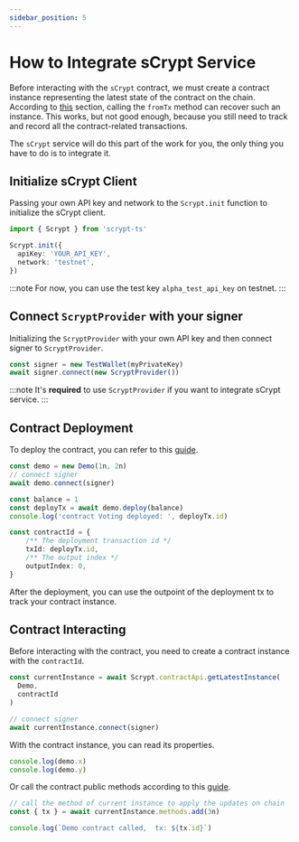 ```yaml
---
sidebar_position: 5
---
```


# How to Integrate sCrypt Service

Before interacting with the `sCrypt` contract, we must create a contract instance representing the latest state of the contract on the chain. According to [this](../how-to-deploy-and-call-a-contract/how-to-deploy-and-call-a-contract.md#create-a-smart-contract-instance-from-a-transaction) section, calling the `fromTx` method can recover such an instance. This works, but not good enough, because you still need to track and record all the contract-related transactions.

The `sCrypt` service will do this part of the work for you, the only thing you have to do is to integrate it.

## Initialize sCrypt Client

Passing your own API key and network to the `Scrypt.init` function to initialize the sCrypt client. 

```ts
import { Scrypt } from 'scrypt-ts'

Scrypt.init({
  apiKey: 'YOUR_API_KEY',
  network: 'testnet',
})
```

:::note
For now, you can use the test key `alpha_test_api_key` on testnet.
:::

## Connect `ScryptProvider` with your signer

Initializing the `ScryptProvider` with your own API key and then connect signer to `ScryptProvider`. 

```ts
const signer = new TestWallet(myPrivateKey)
await signer.connect(new ScryptProvider())
```

:::note
It's **required** to use `ScryptProvider` if you want to integrate sCrypt service.
:::

## Contract Deployment

To deploy the contract, you can refer to this [guide](../how-to-deploy-and-call-a-contract/how-to-deploy-and-call-a-contract.md#contract-deployment).

```ts
const demo = new Demo(1n, 2n)
// connect signer
await demo.connect(signer)

const balance = 1
const deployTx = await demo.deploy(balance)
console.log('contract Voting deployed: ', deployTx.id)

const contractId = {
    /** The deployment transaction id */
    txId: deployTx.id,
    /** The output index */
    outputIndex: 0,
}
```

After the deployment, you can use the outpoint of the deployment tx to track your contract instance.

## Contract Interacting

Before interacting with the contract, you need to create a contract instance with the `contractId`.

```ts
const currentInstance = await Scrypt.contractApi.getLatestInstance(
  Demo,
  contractId
)

// connect signer
await currentInstance.connect(signer)
```

With the contract instance, you can read its properties.

```ts
console.log(demo.x)
console.log(demo.y)
```

Or call the contract public methods according to this [guide](../how-to-deploy-and-call-a-contract/how-to-deploy-and-call-a-contract.md#contract-call).

```ts
// call the method of current instance to apply the updates on chain
const { tx } = await currentInstance.methods.add(3n)

console.log(`Demo contract called,  tx: ${tx.id}`)
```
